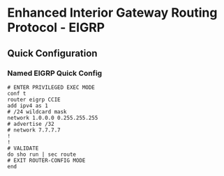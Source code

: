 # Enhanced Interior Gateway Routing Protocol - EIGRP

## Quick Configuration

### Named EIGRP Quick Config

```
# ENTER PRIVILEGED EXEC MODE
conf t
router eigrp CCIE
add ipv4 as 1
# /24 wildcard mask
network 1.0.0.0 0.255.255.255
# advertise /32
# network 7.7.7.7
!
!
# VALIDATE
do sho run | sec route
# EXIT ROUTER-CONFIG MODE
end
```
